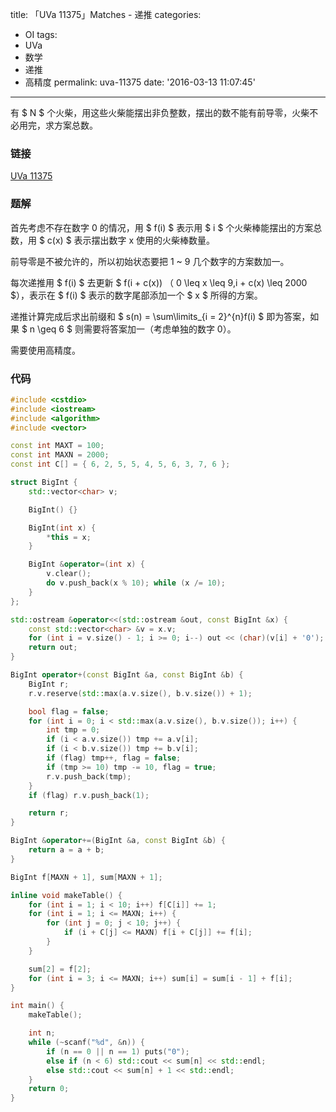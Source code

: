 title: 「UVa 11375」Matches - 递推
categories:
  - OI
tags:
  - UVa
  - 数学
  - 递推
  - 高精度
permalink: uva-11375
date: '2016-03-13 11:07:45'
---

有 $ N $ 个火柴，用这些火柴能摆出非负整数，摆出的数不能有前导零，火柴不必用完，求方案总数。

<!-- more -->

### 链接

[UVa 11375](https://uva.onlinejudge.org/index.php?option=com_onlinejudge&Itemid=8&page=show_problem&problem=2370)

### 题解

首先考虑不存在数字 0 的情况，用 $ f(i) $ 表示用 $ i $ 个火柴棒能摆出的方案总数，用 $ c(x) $ 表示摆出数字 x 使用的火柴棒数量。

前导零是不被允许的，所以初始状态要把 1 ~ 9 几个数字的方案数加一。

每次递推用 $ f(i) $ 去更新 $ f(i + c(x)) $（$ 0 \leq x \leq 9,i + c(x) \leq 2000 $），表示在 $ f(i) $ 表示的数字尾部添加一个 $ x $ 所得的方案。

递推计算完成后求出前缀和 $ s(n) = \sum\limits_{i = 2}^{n}f(i) $ 即为答案，如果 $ n \geq 6 $ 则需要将答案加一（考虑单独的数字 0）。

需要使用高精度。

### 代码

```cpp
#include <cstdio>
#include <iostream>
#include <algorithm>
#include <vector>

const int MAXT = 100;
const int MAXN = 2000;
const int C[] = { 6, 2, 5, 5, 4, 5, 6, 3, 7, 6 };

struct BigInt {
    std::vector<char> v;

    BigInt() {}

    BigInt(int x) {
        *this = x;
    }

    BigInt &operator=(int x) {
        v.clear();
        do v.push_back(x % 10); while (x /= 10);
    }
};

std::ostream &operator<<(std::ostream &out, const BigInt &x) {
    const std::vector<char> &v = x.v;
    for (int i = v.size() - 1; i >= 0; i--) out << (char)(v[i] + '0');
    return out;
}

BigInt operator+(const BigInt &a, const BigInt &b) {
    BigInt r;
    r.v.reserve(std::max(a.v.size(), b.v.size()) + 1);

    bool flag = false;
    for (int i = 0; i < std::max(a.v.size(), b.v.size()); i++) {
        int tmp = 0;
        if (i < a.v.size()) tmp += a.v[i];
        if (i < b.v.size()) tmp += b.v[i];
        if (flag) tmp++, flag = false;
        if (tmp >= 10) tmp -= 10, flag = true;
        r.v.push_back(tmp);
    }
    if (flag) r.v.push_back(1);

    return r;
}

BigInt &operator+=(BigInt &a, const BigInt &b) {
    return a = a + b;
}

BigInt f[MAXN + 1], sum[MAXN + 1];

inline void makeTable() {
    for (int i = 1; i < 10; i++) f[C[i]] += 1;
    for (int i = 1; i <= MAXN; i++) {
        for (int j = 0; j < 10; j++) {
            if (i + C[j] <= MAXN) f[i + C[j]] += f[i];
        }
    }

    sum[2] = f[2];
    for (int i = 3; i <= MAXN; i++) sum[i] = sum[i - 1] + f[i];
}

int main() {
    makeTable();

    int n;
    while (~scanf("%d", &n)) {
        if (n == 0 || n == 1) puts("0");
        else if (n < 6) std::cout << sum[n] << std::endl;
        else std::cout << sum[n] + 1 << std::endl;
    }
    return 0;
}
```